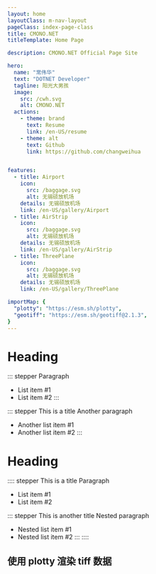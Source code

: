 ```yaml
---
layout: home
layoutClass: m-nav-layout
pageClass: index-page-class
title: CMONO.NET
titleTemplate: Home Page

description: CMONO.NET Official Page Site

hero:
  name: "常伟华"
  text: "DOTNET Developer"
  tagline: 阳光大男孩
  image:
    src: /cwh.svg
    alt: CMONO.NET
  actions:
    - theme: brand
      text: Resume
      link: /en-US/resume
    - theme: alt
      text: Github
      link: https://github.com/changweihua


features:
  - title: Airport
    icon:
      src: /baggage.svg
      alt: 无锡硕放机场
    details: 无锡硕放机场
    link: /en-US/gallery/Airport
  - title: AirStrip
    icon:
      src: /baggage.svg
      alt: 无锡硕放机场
    details: 无锡硕放机场
    link: /en-US/gallery/AirStrip
  - title: ThreePlane
    icon:
      src: /baggage.svg
      alt: 无锡硕放机场
    details: 无锡硕放机场
    link: /en-US/gallery/ThreePlane

importMap: {
  "plotty": "https://esm.sh/plotty",
  "geotiff": "https://esm.sh/geotiff@2.1.3",
}
---
```


# Heading

::: stepper
Paragraph

- List item #1
- List item #2
:::

::: stepper This is a title
Another paragraph

- Another list item #1
- Another list item #2
:::

# Heading

:::: stepper This is a title
Paragraph

- List item #1
- List item #2

::: stepper This is another title
Nested paragraph

- Nested list item #1
- Nested list item #2
:::
::::

## 使用 plotty 渲染 tiff 数据

<sfc-playground src="../src/components/FireWorks.vue" language="vue" title="plotty" desc="plotty渲染"></sfc-playground>

<script lang="ts" setup>
</script>

<style scoped>
@media only screen and (max-width: 768px) {
  /** add more styles */
  .stepper .card,
  /** default moves left */
  .stepper-content .vp-code-group {
    margin-left: -3rem;
  }
}
</style>
